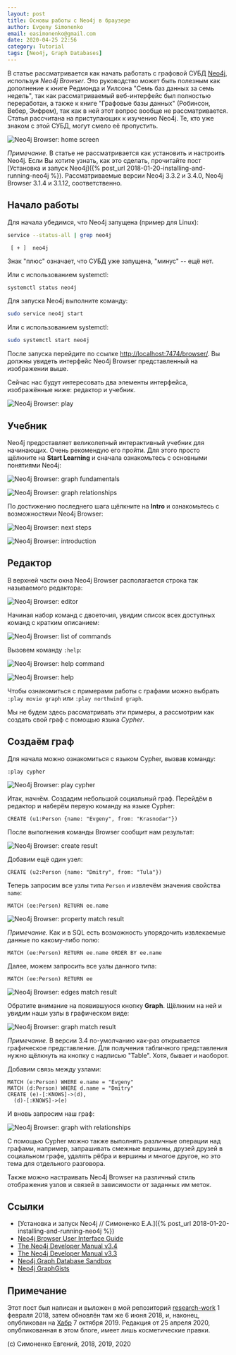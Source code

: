 ```yaml
---
layout: post
title: Основы работы с Neo4j в браузере
author: Evgeny Simonenko
email: easimonenko@gmail.com
date: 2020-04-25 22:56
category: Tutorial
tags: [Neo4j, Graph Databases]
---
```


В статье рассматривается как начать работать с графовой СУБД
[Neo4j](https://neo4j.com/), используя *Neo4j Browser*. Это руководство может быть
полезным как дополнение к книге Редмонда и Уилсона "Семь баз данных за семь
недель", так как рассматриваемый веб-интерфейс был полностью переработан, а также
к книге "Графовые базы данных" (Робинсон, Вебер, Эифрем), так как в ней этот вопрос
вообще не рассматривается. Статья рассчитана на приступающих к изучению Neo4j. Те,
кто уже знаком с этой СУБД, могут смело её пропустить.

![Neo4j Browser: home screen](/images/neo4j-browser-home.png)

<!-- end-of-lead -->

*Примечание*. В статье не рассматривается как установить и настроить Neo4j. Если
Вы хотите узнать, как это сделать, прочитайте пост
[Установка и запуск Neo4j]({% post_url 2018-01-20-installing-and-running-neo4j %}).
Рассматриваемые версии Neo4j 3.3.2 и 3.4.0, Neo4j Browser 3.1.4 и 3.1.12,
соответственно.

## Начало работы

Для начала убедимся, что Neo4j запущена (пример для Linux):

``` sh
service --status-all | grep neo4j
```

``` plain
 [ + ]  neo4j
```

Знак "плюс" означает, что СУБД уже запущена, "минус" -- ещё нет.

Или с использованием systemctl:

``` sh
systemctl status neo4j
```

Для запуска Neo4j выполните команду:

``` sh
sudo service neo4j start
```

Или с использованием systemctl:

``` sh
sudo systemctl start neo4j
```

После запуска перейдите по ссылке <http://localhost:7474/browser/>. Вы должны
увидеть интерфейс Neo4j Browser представленный на изображении выше.

Сейчас нас будут интересовать два элементы интерфейса, изображённые ниже: редактор
и учебник.

![Neo4j Browser: play](/images/neo4j-browser-play.png)

## Учебник

Neo4j предоставляет великолепный интерактивный учебник для начинающих. Очень
рекомендую его пройти. Для этого просто щёлкните на **Start Learning** и сначала
ознакомьтесь с основными понятиями Neo4j:

![Neo4j Browser: graph fundamentals](/images/neo4j-play-concepts-fundamentals.png)

![Neo4j Browser: graph relationships](/images/neo4j-play-concepts-relationships.png)

По достижению последнего шага щёлкните на **Intro** и ознакомьтесь с возможностями
Neo4j Browser:

![Neo4j Browser: next steps](/images/neo4j-play-next-steps.png)

![Neo4j Browser: introduction](/images/neo4j-play-introduction.png)

## Редактор

В верхней части окна Neo4j Browser располагается строка так называемого редактора:

![Neo4j Browser: editor](/images/neo4j-browser-editor.png)

Начиная набор команд с двоеточия, увидим список всех доступных команд с кратким
описанием:

![Neo4j Browser: list of commands](/images/neo4j-editor-list.png)

Вызовем команду `:help`:

![Neo4j Browser: help command](/images/neo4j-editor-help.png)

![Neo4j Browser: help](/images/neo4j-browser-help.png)

Чтобы ознакомиться с примерами работы с графами можно выбрать
`:play movie graph` или `:play northwind graph`.

Мы не будем здесь рассматривать эти примеры, а рассмотрим как создать свой граф с
помощью языка _Cypher_.

## Создаём граф

Для начала можно ознакомиться с языком Cypher, вызвав команду:

``` neo4j
:play cypher
```

![Neo4j Browser: play cypher](/images/neo4j-play-cypher.png)

Итак, начнём. Создадим небольшой социальный граф. Перейдём в редактор и наберём
первую команду на языке Cypher:

``` cypher
CREATE (u1:Person {name: "Evgeny", from: "Krasnodar"})
```

После выполнения команды Browser сообщит нам результат:

![Neo4j Browser: create result](/images/neo4j-browser-create-result.png)

Добавим ещё один узел:

``` cypher
CREATE (u2:Person {name: "Dmitry", from: "Tula"})
```

Теперь запросим все узлы типа `Person` и извлечём значения свойства `name`:

``` cypher
MATCH (ee:Person) RETURN ee.name
```

![Neo4j Browser: property match result](/images/neo4j-cypher-match-property.png)

_Примечание._ Как и в SQL есть возможность упорядочить извлекаемые данные по
какому-либо полю:

``` cypher
MATCH (ee:Person) RETURN ee.name ORDER BY ee.name
```

Далее, можем запросить все узлы данного типа:

``` cypher
MATCH (ee:Person) RETURN ee
```

![Neo4j Browser: edges match result](/images/neo4j-cypher-match-edges.png)

Обратите внимание на появившуюся кнопку **Graph**. Щёлкним на ней и увидим наши
узлы в графическом виде:

![Neo4j Browser: graph match result](/images/neo4j-cypher-match-graph.png)

_Примечание._ В версии 3.4 по-умолчанию как-раз открывается графическое
представление. Для получения табличного представления нужно щёлкнуть на кнопку с
надписью "Table". Хотя, бывает и наоборот.

Добавим связь между узлами:

``` cypher
MATCH (e:Person) WHERE e.name = "Evgeny"
MATCH (d:Person) WHERE d.name = "Dmitry"
CREATE (e)-[:KNOWS]->(d),
  (d)-[:KNOWS]->(e)
```

И вновь запросим наш граф:

![Neo4j Browser: graph with relationships](/images/neo4j-cypher-with-relationships.png)

С помощью Cypher можно также выполнять различные операции над графами, например,
запрашивать смежные вершины, друзей друзей в социальном графе, удалять рёбра и
вершины и многое другое, но это тема для отдельного разговора.

Также можно настраивать Neo4j Browser на различный стиль отображения узлов и
связей в зависимости от заданных им меток.

## Ссылки

- [Установка и запуск Neo4j // Симоненко Е.А.]({% post_url 2018-01-20-installing-and-running-neo4j %})
- [Neo4j Browser User Interface Guide](https://neo4j.com/developer/neo4j-browser/)
- [The Neo4j Developer Manual v3.4](https://neo4j.com/docs/developer-manual/3.4/)
- [The Neo4j Developer Manual v3.3](https://neo4j.com/docs/developer-manual/3.3/)
- [Neo4j Graph Database Sandbox](https://neo4j.com/sandbox-v2/)
- [Neo4j GraphGists](https://neo4j.com/graphgists/)

## Примечание

Этот пост был написан и выложен в мой репозиторий
[research-work](https://github.com/easimonenko/research-work)
1 февраля 2018, затем обновлён там же 6 июня 2018, и, наконец,
опубликован на [Хабр](https://habr.com/ru/post/470541/) 7 октября 2019. Редакция
от 25 апреля 2020, опубликованная в этом блоге, имеет лишь косметические правки.

(c) Симоненко Евгений, 2018, 2019, 2020

